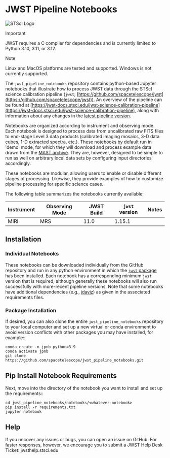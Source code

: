 # JWST Pipeline Notebooks

![STScI Logo](_static/stsci_header.png)

> [!IMPORTANT]
> JWST requires a C compiler for dependencies and is currently limited to Python 3.10, 3.11, or 3.12.

> [!NOTE]
> Linux and MacOS platforms are tested and supported.  Windows is not currently supported.

The ``jwst_pipeline_notebooks`` repository contains python-based Jupyter notebooks that illustrate how to process JWST data through the STScI science calibration pipeline (``jwst``;  [https://github.com/spacetelescope/jwst](https://github.com/spacetelescope/jwst)).  An overview of the pipeline can be found at [https://jwst-docs.stsci.edu/jwst-science-calibration-pipeline](https://jwst-docs.stsci.edu/jwst-science-calibration-pipeline), along with information about any changes in the [latest pipeline version](https://jwst-docs.stsci.edu/jwst-science-calibration-pipeline/jwst-operations-pipeline-build-information).

Notebooks are organized according to instrument and observing mode.  Each notebook is designed to process data from uncalibrated raw FITS files to end-stage Level 3 data products (calibrated imaging mosaics, 3-D data cubes, 1-D extracted spectra, etc.).  These notebooks by default run in 'demo' mode, for which they will download and process example data drawn from the [MAST archive](https://archive.stsci.edu/).  They are, however, designed to be simple to run as well on arbitrary local data sets by configuring input directories accordingly.

These notebooks are modular, allowing users to enable or disable different stages of processing.  Likewise, they provide examples of how to customize pipeline processing for specific science cases. 

The following table summarizes the notebooks currently available:

| Instrument | Observing Mode | JWST Build | ``jwst`` version | Notes                                         |
|------------|----------------|------------|------------------|-----------------------------------------------|
| MIRI       | MRS            | 11.0       | 1.15.1           |                                               |

## Installation

### Individual Notebooks

These notebooks can be downloaded individually from the GitHub repository and run in any python environment in which the [``jwst`` package](https://github.com/spacetelescope/jwst) has been installed.  Each notebook has a corresponding minimum ``jwst`` version that is required, although generally these notebooks will also run successfully with more-recent pipeline versions.  Note that some notebooks have additional dependencies (e.g., [jdaviz](https://github.com/spacetelescope/jdaviz/)) as given in the associated requirements files.

### Package Installation

If desired, you can also clone the entire ``jwst_pipeline_notebooks`` repository to your local computer and set up a new virtual or conda environment
to avoid version conflicts with other packages you may have installed, for example::

    conda create -n jpnb python=3.9
    conda activate jpnb
    git clone https://github.com/spacetelescope/jwst_pipeline_notebooks.git

Pip Install Notebook Requirements
---------------------------------

Next, move into the directory of the notebook you want to install and set up the requirements::

    cd jwst_pipeline_notebooks/notebooks/<whatever-notebook>
    pip install -r requirements.txt
    jupyter notebook

## Help

If you uncover any issues or bugs, you can open an issue on GitHub. For faster responses, however, we encourage you to submit a JWST Help Desk Ticket: jwsthelp.stsci.edu
